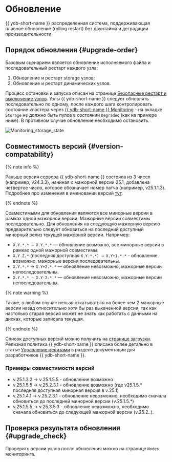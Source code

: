 # Обновление

{{ ydb-short-name }} распределенная система, поддерживающая плавное обновление (rolling restart) без даунтайма и деградации производительности.

## Порядок обновления {#upgrade-order}

Базовым сценарием является обновление исполняемого файла и последовательный рестарт каждого узла:

1. Обновление и рестарт storage узлов;
1. Обновление и рестарт динамических узлов.

Процесс остановки и запуска описан на странице [Безопасные рестарт и выключение узлов](../../maintenance/manual/node_restarting.md).
Узлы {{ ydb-short-name }} следует обновлять последовательно по одному, после каждого шага контролировать состояние кластера через [{{ ydb-short-name }} Monitoring](../../reference/embedded-ui/ydb-monitoring.md) - на вкладке `Storage` не должно быть пулов в состоянии `Degraded` (как на примере ниже). В противном случае обновление необходимо остановить.

![Monitoring_storage_state](../../reference/embedded-ui/_assets/monitoring_storage_state.png)

## Совместимость версий {#version-compatability}

{% note info %}

Раньше версия сервера {{ ydb-short-name }} состояла из 3 чисел (например, v24.3.3), начиная с мажорной версии 25.1, добавлена четвертое число, которое обозначает номер патча (например, v25.1.1.3). Подробнее про изменения в именовании версий [тут](../../contributor/manage-releases.md). 

{% endnote %}

Совместимыми для обновления являются все минорные версии в рамках одной мажорной версии. Мажорные версии совместимы последовательно. Для обновления на следующую мажорную версию предварительно следует обновиться на последний доступный минорный релиз текущей мажорной версии. Например:

* `X.Y.*.* → X.Y.*.*` — обновление возможно, все минорные версии в рамках одной мажорной совместимы.
* `X.Y.Z.*` (последняя доступная `X.Y.*.*) → X.Y+1.*.*` - обновление возможно, мажорные версии последовательны.
* `X.Y.*.*` → `X.Y+2.*.*` — обновление невозможно, мажорные версии непоследовательны.
* `X.Y.*.* → X.Y-2.*.*` — обновление невозможно, мажорные версии непоследовательны.

{% note warning %}

Также, в любом случае нельзя откатываться на более чем 2 мажорные версии назад относительно хотя бы раз выкаченной версии, так как настолько старая версия может не знать как работать с данными на дисках, которые записала текущая.

{% endnote %}

Список доступных версий можно получить на [странице загрузки](../../downloads/index.md). Релизная политика {{ ydb-short-name }} описана более детально в статье [Управление релизами](../../contributor/manage-releases.md) в разделе документации для разработчиков {{ ydb-short-name }}.

### Примеры совместимости версий

* v.25.1.3.2  ->  v.25.1.5.5 - обновление возможно
* v.25.1.5.5  ->  v.25.2.3.1 - обновление возможно (где v25.1.5.* последняя доступная минорная версия в v.25.1)
* v.25.1.4.1  ->  v.25.2.3.1 - обновление невозможно, необходимо сначала обновиться до последней минорной версии (v.25.1.5.*)
* v.25.1.5.5  ->  v.25.3.5.3 - обновление невозможно, необходимо сначала обновиться до следующей мажорной версии (v.25.2.*.*).


## Проверка результата обновления {#upgrade_check}

Проверить версии узлов после обновления можно на странице `Nodes` мониторинга.
